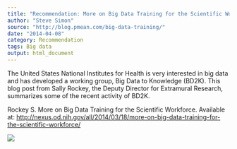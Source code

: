 ```yaml
---
title: "Recommendation: More on Big Data Training for the Scientific Workforce"
author: "Steve Simon"
source: "http://blog.pmean.com/big-data-training/"
date: "2014-04-08"
category: Recommendation
tags: Big data
output: html_document
---
```


The United States National Institutes for Health is very interested in
big data and has developed a working group, Big Data to Knowledge
(BD2K). This blog post from Sally Rockey, the Deputy Director for
Extramural Research, summarizes some of the recent activity of
BD2K.

<!---More--->

Rockey S. More on Big Data Training for the Scientific Workforce.
Available at:
<http://nexus.od.nih.gov/all/2014/03/18/more-on-big-data-training-for-the-scientific-workforce/>

![](../../../web/images/big-data-training01.png)





